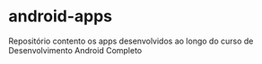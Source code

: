 # android-apps
Repositório contento os apps desenvolvidos ao longo do curso de Desenvolvimento Android Completo
